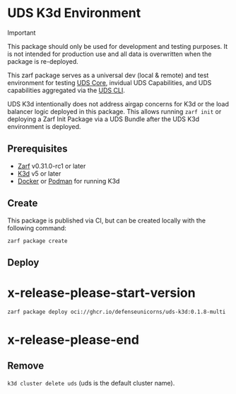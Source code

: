 # UDS K3d Environment

>[!IMPORTANT]
>This package should only be used for development and testing purposes. It is not intended for production use and all data is overwritten when the package is re-deployed.

This zarf package serves as a universal dev (local & remote) and test environment for testing [UDS Core](https://github.com/defenseunicorns/uds-core), invidual UDS Capabilities, and UDS capabilities aggregated via the [UDS CLI](https://github.com/defenseunicorns/uds-cli).

UDS K3d intentionally does not address airgap concerns for K3d or the load balancer logic deployed in this package. This allows running `zarf init` or deploying a Zarf Init Package via a UDS Bundle after the UDS K3d environment is deployed.

## Prerequisites

- [Zarf](https://docs.zarf.dev/docs/getting-started#installing-zarf) v0.31.0-rc1 or later
- [K3d](https://k3d.io/#installation) v5 or later
- [Docker](https://docs.docker.com/get-docker/) or [Podman](https://podman.io/getting-started/installation) for running K3d

## Create

This package is published via CI, but can be created locally with the following command:

`zarf package create`

## Deploy

# x-release-please-start-version
`zarf package deploy oci://ghcr.io/defenseunicorns/uds-k3d:0.1.8-multi`
# x-release-please-end

## Remove

`k3d cluster delete uds` (uds is the default cluster name).
